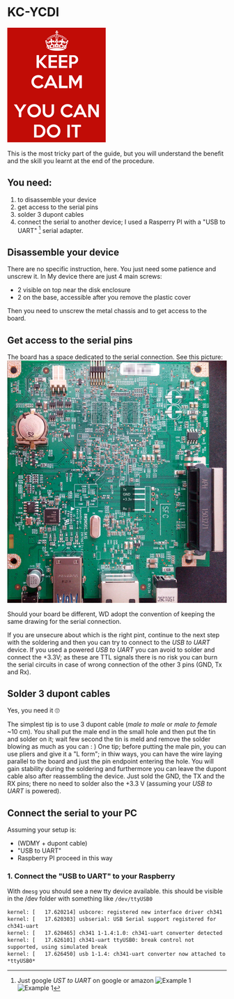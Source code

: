 # KC-YCDI

![Keep calm, You can do it](KC-YCDI.png)

This is the most tricky part of the guide, but you will understand the benefit and the skill you learnt at the end of the procedure.

## You need:
1. to disassemble your device
2. get access to the serial pins
3. solder 3 dupont cables
4. connect the serial to another device; I used a Rasperry PI with a "USB to UART" [^1] serial adapter.

## Disassemble your device

There are no specific instruction, here. You just need some patience and unscrew it.
In My device there are just 4 main screws:
+ 2 visible on top near the disk enclosure
+ 2 on the base, accessible after you remove the plastic cover

Then you need to unscrew the metal chassis and to get access to the board.

## Get access to the serial pins

The board has a space dedicated to the serial connection. See this picture:
![Bottom side of the board](Bottom.jpg)

Should your board be different, WD adopt the convention of keeping the same drawing for the serial connection.

If you are unsecure about which is the right pint, continue to the next step with the soldering and then you can try to connect to the _USB to UART_ device.
If you used a powered _USB to UART_ you can avoid to solder and connect the +3.3V; as these are TTL signals there is no risk you can burn the serial circuits in case of wrong connection of the other 3 pins (GND, Tx and Rx).

## Solder 3 dupont cables

Yes, you need it :roll_eyes:

The simplest tip is to use 3 dupont cable (_male to male_ or _male to female_ ~10 cm).
You shall put the male end in the small hole and then put the tin and solder on it; wait few second the tin is meld and remove the solder blowing as much as you can : )
One tip; before putting the male pin, you can use pliers and give it a "L form"; in thiw ways, you can have the wire laying parallel to the board and just the pin endpoint entering the hole. You will gain stability during the soldering and furthermore you can leave the dupont cable also after reassembling the device.
Just sold the GND, the TX and the RX pins; there no need to solder also the +3.3 V (assuming your _USB to UART_ is powered).

## Connect the serial to your PC

Assuming your setup is:
+ (WDMY + dupont cable)
+ "USB to UART"
+ Raspberry PI
proceed  in this way

### 1. Connect the "USB to UART" to your Raspberry

With `dmesg` you should see a new tty device available. this should be visible in the /dev folder with something like `/dev/ttyUSB0`
```
kernel: [   17.620214] usbcore: registered new interface driver ch341
kernel: [   17.620303] usbserial: USB Serial support registered for ch341-uart
kernel: [   17.620465] ch341 1-1.4:1.0: ch341-uart converter detected
kernel: [   17.626101] ch341-uart ttyUSB0: break control not supported, using simulated break
kernel: [   17.626450] usb 1-1.4: ch341-uart converter now attached to *ttyUSB0*
```



[^1]: Just google _UST to UART_ on google or amazon
![Example 1](https://www.amazon.de/-/en/Mountaineer-CP2104-USB-Module-Converter-Compatible/dp/B01CYBHM26/ref=sr_1_3?crid=38G2KJ58ADXYF&keywords=usb%2Bauf%2Buart&qid=1648975046&sprefix=usb%2Bto%2Buart%2Caps%2C82&sr=8-3&th=1)
![Example 1](https://www.amazon.de/-/en/gp/product/B089YTXK8V/ref=ppx_yo_dt_b_search_asin_title?ie=UTF8&psc=1)
